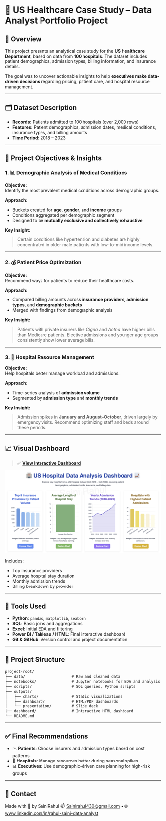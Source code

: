 ﻿
# 🏥 US Healthcare Case Study – Data Analyst Portfolio Project

## 📌 Overview

This project presents an analytical case study for the **US Healthcare Department**, based on data from **100 hospitals**. The dataset includes patient demographics, admission types, billing information, and insurance details.

The goal was to uncover actionable insights to help **executives make data-driven decisions** regarding pricing, patient care, and hospital resource management.

---

## 🗂️ Dataset Description

- **Records:** Patients admitted to 100 hospitals (over 2,000 rows)
- **Features:** Patient demographics, admission dates, medical conditions, insurance types, and billing amounts
- **Time Period:** 2018 – 2023

---

## 🎯 Project Objectives & Insights

### 1. 📊 **Demographic Analysis of Medical Conditions**

**Objective:**  
Identify the most prevalent medical conditions across demographic groups.

**Approach:**  
- Buckets created for **age**, **gender**, and **income** groups  
- Conditions aggregated per demographic segment  
- Designed to be **mutually exclusive and collectively exhaustive**

**Key Insight:**  
> Certain conditions like hypertension and diabetes are highly concentrated in older male patients with low-to-mid income levels.

---

### 2. 💰 **Patient Price Optimization**

**Objective:**  
Recommend ways for patients to reduce their healthcare costs.

**Approach:**  
- Compared billing amounts across **insurance providers**, **admission types**, and **demographic buckets**
- Merged with findings from demographic analysis

**Key Insight:**  
> Patients with private insurers like *Cigna* and *Aetna* have higher bills than Medicare patients. Elective admissions and younger age groups consistently show lower average bills.

---

### 3. 🏥 **Hospital Resource Management**

**Objective:**  
Help hospitals better manage workload and admissions.

**Approach:**  
- Time-series analysis of **admission volume**
- Segmented by **admission type** and **monthly trends**

**Key Insight:**  
> Admission spikes in **January and August–October**, driven largely by emergency visits. Recommend optimizing staff and beds around these periods.

---

## 📈 Visual Dashboard

> ✅ [**View Interactive Dashboard**](https://sainirahul430.github.io/us-healthcare-case-study/dashboard/dashboard.html)

![Dashboard Screenshot](dashboard/Screenshot.png)

Includes:
- Top insurance providers
- Average hospital stay duration
- Monthly admission trends
- Billing breakdown by provider

---

## 🧪 Tools Used

- **Python**: `pandas`, `matplotlib`, `seaborn`
- **SQL**: Basic joins and aggregations
- **Excel**: Initial EDA and filtering
- **Power BI / Tableau / HTML**: Final interactive dashboard
- **Git & GitHub**: Version control and project documentation

---

## 📁 Project Structure

```
project-root/
├── data/                     # Raw and cleaned data
├── notebooks/                # Jupyter notebooks for EDA and analysis
├── scripts/                  # SQL queries, Python scripts
├── outputs/
│   ├── charts/               # Static visualizations
│   ├── dashboard/            # HTML/PDF dashboards
│   └── presentation/         # Slide deck
├── dashboard/                # Interactive HTML dashboard
└── README.md
```

---

## ✅ Final Recommendations

- 📉 **Patients**: Choose insurers and admission types based on cost patterns
- 🏥 **Hospitals**: Manage resources better during seasonal spikes
- 📊 **Executives**: Use demographic-driven care planning for high-risk groups

---

## 🔗 Contact

Made with 💙 by SainiRahul
📫 Sainirahul430@gmail.com • 🌐 www.linkedin.com/in/rahul-saini-data-analyst
